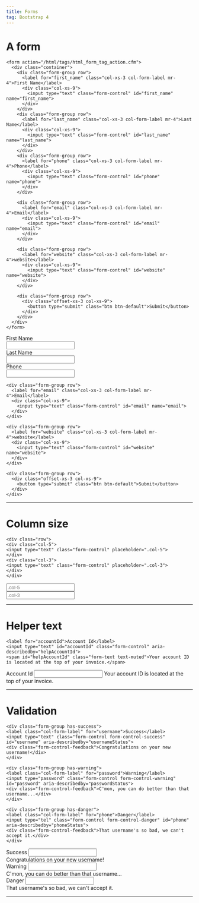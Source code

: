 ```yaml
---
title: Forms
tag: Bootstrap 4
---
```


# A form

```
<form action="/html/tags/html_form_tag_action.cfm">
  <div class="container">
    <div class="form-group row">
      <label for="first_name" class="col-xs-3 col-form-label mr-4">First Name</label>
      <div class="col-xs-9">
        <input type="text" class="form-control" id="first_name" name="first_name">
      </div>
    </div>
    <div class="form-group row">
      <label for="last_name" class="col-xs-3 col-form-label mr-4">Last Name</label>
      <div class="col-xs-9">
        <input type="text" class="form-control" id="last_name" name="last_name">
      </div>
    </div>
    <div class="form-group row">
      <label for="phone" class="col-xs-3 col-form-label mr-4">Phone</label>
      <div class="col-xs-9">
        <input type="text" class="form-control" id="phone" name="phone">
      </div>
    </div>

    <div class="form-group row">
      <label for="email" class="col-xs-3 col-form-label mr-4">Email</label>
      <div class="col-xs-9">
        <input type="text" class="form-control" id="email" name="email">
      </div>
    </div>

    <div class="form-group row">
      <label for="website" class="col-xs-3 col-form-label mr-4">website</label>
      <div class="col-xs-9">
        <input type="text" class="form-control" id="website" name="website">
      </div>
    </div>

    <div class="form-group row">
      <div class="offset-xs-3 col-xs-9">
        <button type="submit" class="btn btn-default">Submit</button>
      </div>
    </div>
  </div>
</form>
```

<form action="/html/tags/html_form_tag_action.cfm">
  <div class="container">
    <div class="form-group row">
      <label for="first_name" class="col-xs-3 col-form-label mr-4">First Name</label>
      <div class="col-xs-9">
        <input type="text" class="form-control" id="first_name" name="first_name">
      </div>
    </div>
    <div class="form-group row">
      <label for="last_name" class="col-xs-3 col-form-label mr-4">Last Name</label>
      <div class="col-xs-9">
        <input type="text" class="form-control" id="last_name" name="last_name">
      </div>
    </div>
    <div class="form-group row">
      <label for="phone" class="col-xs-3 col-form-label mr-4">Phone</label>
      <div class="col-xs-9">
        <input type="text" class="form-control" id="phone" name="phone">
      </div>
    </div>

    <div class="form-group row">
      <label for="email" class="col-xs-3 col-form-label mr-4">Email</label>
      <div class="col-xs-9">
        <input type="text" class="form-control" id="email" name="email">
      </div>
    </div>

    <div class="form-group row">
      <label for="website" class="col-xs-3 col-form-label mr-4">website</label>
      <div class="col-xs-9">
        <input type="text" class="form-control" id="website" name="website">
      </div>
    </div>

    <div class="form-group row">
      <div class="offset-xs-3 col-xs-9">
        <button type="submit" class="btn btn-default">Submit</button>
      </div>
    </div>
  </div>
</form>

---

# Column size

```
<div class="row">
<div class="col-5">
<input type="text" class="form-control" placeholder=".col-5">
</div>
<div class="col-3">
<input type="text" class="form-control" placeholder=".col-3">
</div>
</div>
```

<div class="row">
<div class="col-5">
<input type="text" class="form-control" placeholder=".col-5">
</div>
<div class="col-3">
<input type="text" class="form-control" placeholder=".col-3">
</div>
</div>

---

# Helper text

```
<label for="accountId">Account Id</label>
<input type="text" id="accountId" class="form-control" aria-describedby="helpAccountId">
<span id="helpAccountId" class="form-text text-muted">Your account ID is located at the top of your invoice.</span>
```

<label for="accountId">Account Id</label>
<input type="text" id="accountId" class="form-control" aria-describedby="helpAccountId">
<span id="helpAccountId" class="form-text text-muted">Your account ID is located at the top of your invoice.</span>

---

# Validation

```
<div class="form-group has-success">
<label class="col-form-label" for="username">Success</label>
<input type="text" class="form-control form-control-success" id="username" aria-describedby="usernameStatus">
<div class="form-control-feedback">Congratulations on your new username!</div>
</div>

<div class="form-group has-warning">
<label class="col-form-label" for="password">Warning</label>
<input type="password" class="form-control form-control-warning" id="password" aria-describedby="passwordStatus">
<div class="form-control-feedback">C'mon, you can do better than that username...</div>
</div>

<div class="form-group has-danger">
<label class="col-form-label" for="phone">Danger</label>
<input type="tel" class="form-control form-control-danger" id="phone" aria-describedby="phoneStatus">
<div class="form-control-feedback">That username's so bad, we can't accept it.</div>
</div>
```

<div class="form-group has-success">
<label class="col-form-label" for="username">Success</label>
<input type="text" class="form-control form-control-success" id="username" aria-describedby="usernameStatus">
<div class="form-control-feedback">Congratulations on your new username!</div>
</div>

<div class="form-group has-warning">
<label class="col-form-label" for="password">Warning</label>
<input type="password" class="form-control form-control-warning" id="password" aria-describedby="passwordStatus">
<div class="form-control-feedback">C'mon, you can do better than that username...</div>
</div>

<div class="form-group has-danger">
<label class="col-form-label" for="phone">Danger</label>
<input type="tel" class="form-control form-control-danger" id="phone" aria-describedby="phoneStatus">
<div class="form-control-feedback">That username's so bad, we can't accept it.</div>
</div>

---
